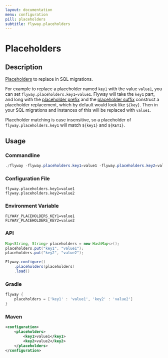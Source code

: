 ```yaml
---
layout: documentation
menu: configuration
pill: placeholders
subtitle: flyway.placeholders
---
```


# Placeholders

## Description
[Placeholders](/documentation/placeholders) to replace in SQL migrations. 

For example to replace a placeholder named `key1` with the value `value1`, you can set `flyway.placeholders.key1=value1`. 
Flyway will take the `key1` part, and long with the [placeholder prefix](/documentation/configuration/placeholderPrefix) and the [placeholder suffix](/documentation/configuration/placeholderSuffix) construct a placeholder replacement, which by default would look like `${key}`. Then in your SQL migrations and instances of this will be replaced with `value1`. 

Placeholder matching is case insensitive, so a placeholder of `flyway.placeholders.key1` will match `${key1}` and `${KEY1}`.

## Usage

### Commandline
```powershell
./flyway -flyway.placeholders.key1=value1 -flyway.placeholders.key2=value2 info
```

### Configuration File
```properties
flyway.placeholders.key1=value1
flyway.placeholders.key2=value2
```

### Environment Variable
```properties
FLYWAY_PLACEHOLDERS_KEY1=value1
FLYWAY_PLACEHOLDERS_KEY2=value2
```

### API
```java
Map<String, String> placeholders = new HashMap<>();
placeholders.put("key1", "value1");
placeholders.put("key2", "value2");

Flyway.configure()
    .placeholders(placeholders)
    .load()
```

### Gradle
```groovy
flyway {
    placeholders = ['key1' : 'value1', 'key2' : 'value2']
}
```

### Maven
```xml
<configuration>
    <placeholders>
        <key1>value1</key1>
        <key2>value2</key2>
    </placeholders>
</configuration>
```